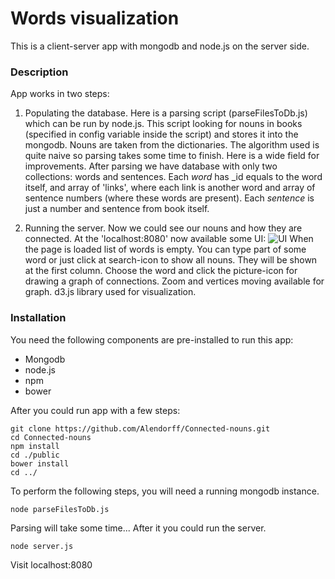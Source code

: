 # Words visualization
This is a client-server app with mongodb and node.js on the server side.

### Description
App works in two steps:

1. Populating the database.
Here is a parsing script (parseFilesToDb.js) which can be run by node.js.
This script looking for nouns in books (specified in config variable inside the script) and stores it into the mongodb.
Nouns are taken from the dictionaries. The algorithm used is quite naive so parsing takes some time to finish.
Here is a wide field for improvements.
After parsing we have database with only two collections: words and sentences. Each *word* has \_id equals to the word itself,
and array of 'links', where each link is another word and array of sentence numbers (where these words are present).
Each *sentence* is just a number and sentence from book itself.

2. Running the server. Now we could see our nouns and how they are connected. At the 'localhost:8080' now available some UI:
![UI](https://cloud.githubusercontent.com/assets/4989157/7406661/b15bb330-ef52-11e4-920c-5ac01d133260.png)
When the page is loaded list of words is empty. You can type part of some word or just click at search-icon to show all nouns.
They will be shown at the first column. Choose the word and click the picture-icon for drawing a graph of connections.
Zoom and vertices moving available for graph. d3.js library used for visualization.

### Installation
You need the following components are pre-installed to run this app:

+ Mongodb
+ node.js
+ npm
+ bower

After you could run app with a few steps:  
```
git clone https://github.com/Alendorff/Connected-nouns.git  
cd Connected-nouns  
npm install  
cd ./public  
bower install 
cd ../ 
```
To perform the following steps, you will need a running mongodb instance.

```
node parseFilesToDb.js
```

Parsing will take some time...
After it you could run the server.

```
node server.js
```

Visit localhost:8080

